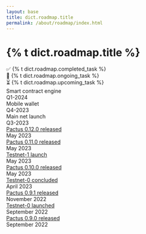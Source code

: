 ```yaml
---
layout: base
title: dict.roadmap.title
permalink: /about/roadmap/index.html
---
```


<h1>{% t dict.roadmap.title %}</h1>

<div class="row">
  <div class="h5 col-lg-4">✅ {% t dict.roadmap.completed_task %}</div>
  <div class="h5 col-lg-4">🚧 {% t dict.roadmap.ongoing_task %}</div>
  <div class="h5 col-lg-4">⏳ {% t dict.roadmap.upcoming_task %}</div>
</div>

<section dir="ltr">
  <div class="py-5">
    <div class="timeline">
      <div class="timeline-card upcoming right">
        <div class="card">
          <div class="card-body p-4">
            <div class="card-title">Smart contract engine</div>
            <div class="card-subtitle text-muted">Q1-2024</div>
          </div>
        </div>
      </div>
      <div class="timeline-card upcoming left">
        <div class="card">
          <div class="card-body p-4">
            <div class="card-title">Mobile wallet</div>
            <div class="card-subtitle text-muted">Q4-2023</div>
          </div>
        </div>
      </div>
      <div class="timeline-card ongoing right">
        <div class="card">
          <div class="card-body p-4">
            <div class="card-title">Main net launch</div>
            <div class="card-subtitle text-muted">Q3-2023</div>
          </div>
        </div>
      </div>
      <div class="timeline-card completed left">
        <div class="card">
          <div class="card-body p-4">
            <div class="card-title">
            <a href="{{ site.url }}/2023/06/19/announcement-release-0-12-0.html">Pactus 0.12.0 released</a>
            </div>
            <div class="card-subtitle text-muted">May 2023</div>
          </div>
        </div>
      </div>
      <div class="timeline-card completed right">
        <div class="card">
          <div class="card-body p-4">
            <div class="card-title">
            <a href="{{ site.url }}/2023/05/29/announcement-release-0-11-0.html">Pactus 0.11.0 released</a>
            </div>
            <div class="card-subtitle text-muted">May 2023</div>
          </div>
        </div>
      </div>
      <div class="timeline-card completed left">
        <div class="card">
          <div class="card-body p-4">
            <div class="card-title">
            <a href="{{ site.url }}/2023/05/09/announcement-testnet-1.html">Testnet-1 launch</a>
            </div>
            <div class="card-subtitle text-muted">May 2023</div>
          </div>
        </div>
      </div>
      <div class="timeline-card completed right">
        <div class="card">
          <div class="card-body p-4">
            <div class="card-title">
            <a href="{{ site.url }}/2023/05/08/announcement-release-0-10-0.html">Pactus 0.10.0 released</a>
            </div>
            <div class="card-subtitle text-muted">May 2023</div>
          </div>
        </div>
      </div>
      <div class="timeline-card completed left">
        <div class="card">
          <div class="card-body p-4">
            <div class="card-title">
              <a href="{{ site.url }}/2023/04/21/story-testnet-0.html">Testnet-0 concluded</a>
            </div>
            <div class="card-subtitle text-muted">April 2023</div>
          </div>
        </div>
      </div>
      <div class="timeline-card completed right">
        <div class="card">
          <div class="card-body p-4">
            <div class="card-title">
              <a href="{{ site.url }}/2022/11/24/announcement-release-0-9-1.html">Pactus 0.9.1 released</a>
            </div>
            <div class="card-subtitle text-muted">November 2022</div>
          </div>
        </div>
      </div>
      <div class="timeline-card completed left">
        <div class="card">
          <div class="card-body p-4">
            <div class="card-title">
              <a href="{{ site.url }}/2022/09/24/announcement-testnet-0.html">Testnet-0 launched</a>
            </div>
            <div class="card-subtitle text-muted">September 2022</div>
          </div>
        </div>
      </div>
      <div class="timeline-card completed right">
        <div class="card">
          <div class="card-body p-4">
            <div class="card-title">
              <a href="{{ site.url }}/2022/09/20/announcement-release-0-9-0.html">Pactus 0.9.0 released</a>
            </div>
            <div class="card-subtitle text-muted">September 2022</div>
          </div>
        </div>
      </div>
    </div>
  </div>
</section>
